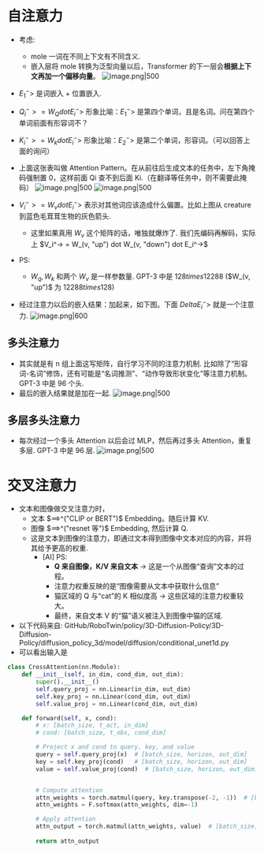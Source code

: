 # 自注意力
- 考虑:
    - mole 一词在不同上下文有不同含义.
    - 嵌入层将 mole 转换为泛型向量以后，Transformer 的下一层会**根据上下文再加一个偏移向量**。
	![image.png|500](https://how-to-1258460161.cos.ap-shanghai.myqcloud.com/how-to20250428220412.png)

- $E_1^->$ 是词嵌入 $+$ 位置嵌入.
- $Q_i^-> = W_Q dot E_i^->$  形象比喻：$E_1^->$ 是第四个单词，且是名词。问在第四个单词前面有形容词不？
- $K_i^-> = W_k dot E_i^->$ 形象比喻：$E_2^->$ 是第二个单词，形容词。（可以回答上面的询问）
- 上面这张表叫做 Attention Pattern。在从前往后生成文本的任务中，左下角掩码强制置 0，这样前面 Qi 查不到后面 Ki.（在翻译等任务中，则不需要此掩码）
![image.png|500](https://how-to-1258460161.cos.ap-shanghai.myqcloud.com/how-to20250428220719.png)
![image.png|500](https://how-to-1258460161.cos.ap-shanghai.myqcloud.com/how-to20250428220832.png)
- $V_i^-> = W_v dot E_i^->$  表示对其他词应该造成什么偏置。比如上图从 creature 到蓝色毛茸茸生物的灰色箭头.
	- 这里如果真用 $W_v$ 这个矩阵的话，唯独就爆炸了. 我们先编码再解码，实际上 $V_i^-> = W_(v, "up") dot W_(v, "down") dot E_i^->$
- PS:
	- $W_q, W_k$ 和两个 $W_v$ 是一样参数量. GPT-3 中是 $128 times 12288$ ($W_(v, "up")$ 为 $12288 times 128$)
- 经过注意力以后的嵌入结果：加起来，如下图。下面 $Delta E_i^->$ 就是一个注意力.
	![image.png|600](https://how-to-1258460161.cos.ap-shanghai.myqcloud.com/how-to20250428223207.png)
## 多头注意力

- 其实就是有 n 组上面这写矩阵，自行学习不同的注意力机制. 比如除了“形容词-名词”修饰，还有可能是“名词推测”、“动作导致形状变化”等注意力机制。GPT-3 中是 96 个头.
- 最后的嵌入结果就是加在一起.
 ![image.png|500](https://how-to-1258460161.cos.ap-shanghai.myqcloud.com/how-to20250428225325.png)

## 多层多头注意力

- 每次经过一个多头 Attention 以后会过 MLP，然后再过多头 Attention，重复多层. GPT-3 中是 96 层.
 ![image.png|500](https://how-to-1258460161.cos.ap-shanghai.myqcloud.com/how-to20250428225647.png)
# 交叉注意力 
- 文本和图像做交叉注意力时，
	- 文本 $==>^("CLIP or BERT")$ Embedding。随后计算 KV.
	- 图像 $==>^("resnet 等")$ Embedding, 然后计算 Q.
	- 这是文本到图像的注意力，即通过文本得到图像中文本对应的内容，并将其给予更高的权重.
		- [AI] PS:
			- **Q 来自图像，K/V 来自文本** → 这是一个从图像“查询”文本的过程。
			- 注意力权重反映的是“图像需要从文本中获取什么信息”
			- 猫区域的 Q 与“cat”的 K 相似度高 → 这些区域的注意力权重较大。
			- 最终，来自文本 V 的“猫”语义被注入到图像中猫的区域.
- 以下代码来自: GitHub/RoboTwin/policy/3D-Diffusion-Policy/3D-Diffusion-Policy/diffusion_policy_3d/model/diffusion/conditional_unet1d.py
- 可以看出输入是 
```python
class CrossAttention(nn.Module):
    def __init__(self, in_dim, cond_dim, out_dim):
        super().__init__()
        self.query_proj = nn.Linear(in_dim, out_dim)
        self.key_proj = nn.Linear(cond_dim, out_dim)
        self.value_proj = nn.Linear(cond_dim, out_dim)

    def forward(self, x, cond):
        # x: [batch_size, t_act, in_dim]
        # cond: [batch_size, t_obs, cond_dim]

        # Project x and cond to query, key, and value
        query = self.query_proj(x)  # [batch_size, horizon, out_dim]
        key = self.key_proj(cond)   # [batch_size, horizon, out_dim]
        value = self.value_proj(cond)  # [batch_size, horizon, out_dim]


        # Compute attention
        attn_weights = torch.matmul(query, key.transpose(-2, -1))  # [batch_size, horizon, horizon]
        attn_weights = F.softmax(attn_weights, dim=-1)

        # Apply attention
        attn_output = torch.matmul(attn_weights, value)  # [batch_size, horizon, out_dim]
        
        return attn_output
    
```